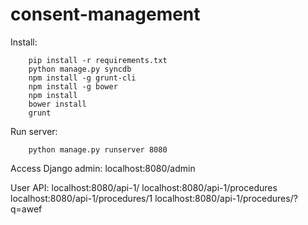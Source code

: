 consent-management
==================


Install:
```
    pip install -r requirements.txt
    python manage.py syncdb
    npm install -g grunt-cli
    npm install -g bower
    npm install
    bower install
    grunt
```

Run server:
```
    python manage.py runserver 8080
```

Access Django admin:
    localhost:8080/admin

User API:
    localhost:8080/api-1/
    localhost:8080/api-1/procedures
    localhost:8080/api-1/procedures/1
    localhost:8080/api-1/procedures/?q=awef
    
